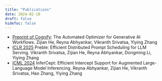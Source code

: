 ```yaml
---
title: "Publications"
date: 2024-02-10
draft: false
hideToc: false
---
```


- [Preprint of Cognify](https://arxiv.org/abs/2502.08056): The Automated Optimizer for Generative AI Workflows. Zijian He, Reyna Abhyankar, Vikranth Srivatsa, Yiying Zhang
-  [ICLR 2025](https://arxiv.org/abs/2407.00023) Preble: Efficient Distributed Prompt Scheduling for LLM Serving. Vikranth Srivatsa, Zijian He, Reyna Abhyankar, Dongming Li, Yiying Zhang 
- [ICML 2024](https://icml.cc/virtual/2024/poster/32755) InferCept: Efficient Intercept Support for Augmented Large-Language Model Inferencing. Reyna Abhyankar, Zijian He, Vikranth Srivatsa, Hao Zhang, Yiying Zhang

